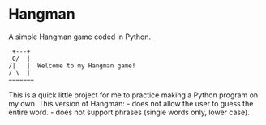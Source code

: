 # Hangman
 A simple Hangman game coded in Python.
 
     +---+
     O/  |
    /|   |  Welcome to my Hangman game!
    / \  |
    =======
    
 This is a quick little project for me to practice making a Python program on my own.
 This version of Hangman:
     - does not allow the user to guess the entire word.
     - does not support phrases (single words only, lower case).
